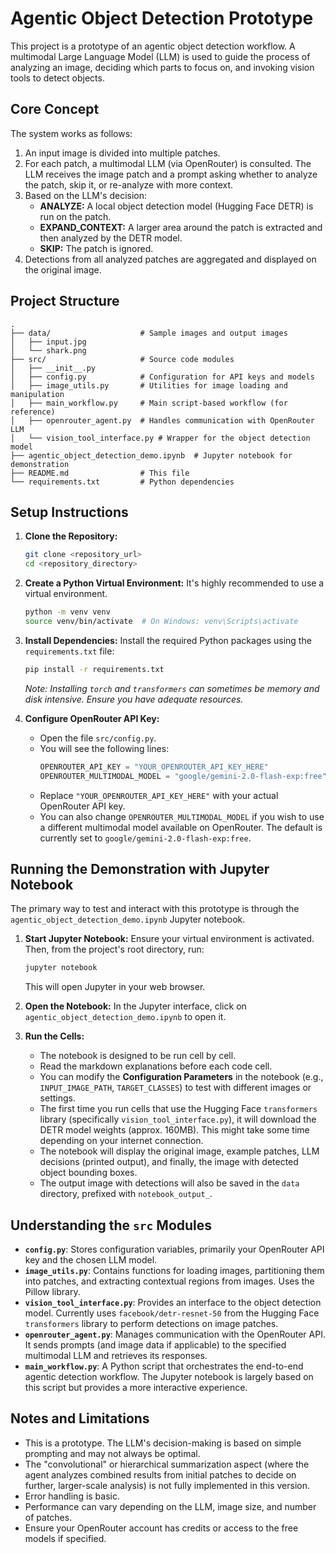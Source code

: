 # Agentic Object Detection Prototype

This project is a prototype of an agentic object detection workflow. A multimodal Large Language Model (LLM) is used to guide the process of analyzing an image, deciding which parts to focus on, and invoking vision tools to detect objects.

## Core Concept

The system works as follows:
1.  An input image is divided into multiple patches.
2.  For each patch, a multimodal LLM (via OpenRouter) is consulted. The LLM receives the image patch and a prompt asking whether to analyze the patch, skip it, or re-analyze with more context.
3.  Based on the LLM's decision:
    *   **ANALYZE:** A local object detection model (Hugging Face DETR) is run on the patch.
    *   **EXPAND_CONTEXT:** A larger area around the patch is extracted and then analyzed by the DETR model.
    *   **SKIP:** The patch is ignored.
4.  Detections from all analyzed patches are aggregated and displayed on the original image.

## Project Structure

```
.
├── data/                    # Sample images and output images
│   ├── input.jpg
│   └── shark.png
├── src/                     # Source code modules
│   ├── __init__.py
│   ├── config.py            # Configuration for API keys and models
│   ├── image_utils.py       # Utilities for image loading and manipulation
│   ├── main_workflow.py     # Main script-based workflow (for reference)
│   ├── openrouter_agent.py  # Handles communication with OpenRouter LLM
│   └── vision_tool_interface.py # Wrapper for the object detection model
├── agentic_object_detection_demo.ipynb  # Jupyter notebook for demonstration
├── README.md                # This file
└── requirements.txt         # Python dependencies
```

## Setup Instructions

1.  **Clone the Repository:**
    ```bash
    git clone <repository_url>
    cd <repository_directory>
    ```

2.  **Create a Python Virtual Environment:**
    It's highly recommended to use a virtual environment.
    ```bash
    python -m venv venv
    source venv/bin/activate  # On Windows: venv\Scripts\activate
    ```

3.  **Install Dependencies:**
    Install the required Python packages using the `requirements.txt` file:
    ```bash
    pip install -r requirements.txt
    ```
    *Note: Installing `torch` and `transformers` can sometimes be memory and disk intensive. Ensure you have adequate resources.*

4.  **Configure OpenRouter API Key:**
    *   Open the file `src/config.py`.
    *   You will see the following lines:
        ```python
        OPENROUTER_API_KEY = "YOUR_OPENROUTER_API_KEY_HERE"
        OPENROUTER_MULTIMODAL_MODEL = "google/gemini-2.0-flash-exp:free" # Or your preferred model
        ```
    *   Replace `"YOUR_OPENROUTER_API_KEY_HERE"` with your actual OpenRouter API key.
    *   You can also change `OPENROUTER_MULTIMODAL_MODEL` if you wish to use a different multimodal model available on OpenRouter. The default is currently set to `google/gemini-2.0-flash-exp:free`.

## Running the Demonstration with Jupyter Notebook

The primary way to test and interact with this prototype is through the `agentic_object_detection_demo.ipynb` Jupyter notebook.

1.  **Start Jupyter Notebook:**
    Ensure your virtual environment is activated. Then, from the project's root directory, run:
    ```bash
    jupyter notebook
    ```
    This will open Jupyter in your web browser.

2.  **Open the Notebook:**
    In the Jupyter interface, click on `agentic_object_detection_demo.ipynb` to open it.

3.  **Run the Cells:**
    *   The notebook is designed to be run cell by cell.
    *   Read the markdown explanations before each code cell.
    *   You can modify the **Configuration Parameters** in the notebook (e.g., `INPUT_IMAGE_PATH`, `TARGET_CLASSES`) to test with different images or settings.
    *   The first time you run cells that use the Hugging Face `transformers` library (specifically `vision_tool_interface.py`), it will download the DETR model weights (approx. 160MB). This might take some time depending on your internet connection.
    *   The notebook will display the original image, example patches, LLM decisions (printed output), and finally, the image with detected object bounding boxes.
    *   The output image with detections will also be saved in the `data` directory, prefixed with `notebook_output_`.

## Understanding the `src` Modules

*   **`config.py`**: Stores configuration variables, primarily your OpenRouter API key and the chosen LLM model.
*   **`image_utils.py`**: Contains functions for loading images, partitioning them into patches, and extracting contextual regions from images. Uses the Pillow library.
*   **`vision_tool_interface.py`**: Provides an interface to the object detection model. Currently uses `facebook/detr-resnet-50` from the Hugging Face `transformers` library to perform detections on image patches.
*   **`openrouter_agent.py`**: Manages communication with the OpenRouter API. It sends prompts (and image data if applicable) to the specified multimodal LLM and retrieves its responses.
*   **`main_workflow.py`**: A Python script that orchestrates the end-to-end agentic detection workflow. The Jupyter notebook is largely based on this script but provides a more interactive experience.

## Notes and Limitations

*   This is a prototype. The LLM's decision-making is based on simple prompting and may not always be optimal.
*   The "convolutional" or hierarchical summarization aspect (where the agent analyzes combined results from initial patches to decide on further, larger-scale analysis) is not fully implemented in this version.
*   Error handling is basic.
*   Performance can vary depending on the LLM, image size, and number of patches.
*   Ensure your OpenRouter account has credits or access to the free models if specified.
